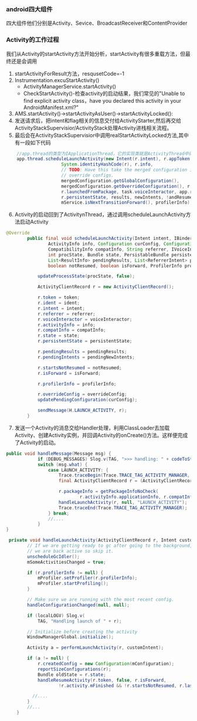 ### android四大组件

四大组件他们分别是Activity、Sevice、BroadcastReceiver和ContentProvider


### Activity的工作过程
我们从Activity的startActivity方法开始分析，startActivity有很多重载方法，但最终还是会调用
1) startActivityForResult方法，resqusetCode=-1
2) Instrumentation.excuStartActivity()
   *  ActivityManagerService.startActivity()
   *  CheckStartActivity()-检查activity的启动结果，我们常见的"Unable to find explicit activity class，have you declared this activity in your AndroidManifest.xml?"
3) AMS.startActivity()->startActivityAsUser()->startActivityLocked():
4) 发送请求后，把intent和flag相关的信息交付给ActivityStarter,然后再交给ActivityStackSupervisior/ActivityStack处理Activity进栈相关流程。
5) 最后会在ActivityStackSupervisior中调用realStartActivityLocked方法,其中有一段如下代码
````java
    //app.thread的类型为IApplicationThread，它的实现类就是ActivityThread中的内部类ApplicationThread
    app.thread.scheduleLaunchActivity(new Intent(r.intent), r.appToken,
                     System.identityHashCode(r), r.info,
                     // TODO: Have this take the merged configuration instead of separate global and
                     // override configs.
                     mergedConfiguration.getGlobalConfiguration(),
                     mergedConfiguration.getOverrideConfiguration(), r.compat,
                     r.launchedFromPackage, task.voiceInteractor, app.repProcState, r.icicle,
                     r.persistentState, results, newIntents, !andResume,
                     mService.isNextTransitionForward(), profilerInfo);
````
6) Activity的启动回到了ActivitynThread，通过调用scheduleLaunchActivity方法启动Activity
````java
@Override
        public final void scheduleLaunchActivity(Intent intent, IBinder token, int ident,
                ActivityInfo info, Configuration curConfig, Configuration overrideConfig,
                CompatibilityInfo compatInfo, String referrer, IVoiceInteractor voiceInteractor,
                int procState, Bundle state, PersistableBundle persistentState,
                List<ResultInfo> pendingResults, List<ReferrerIntent> pendingNewIntents,
                boolean notResumed, boolean isForward, ProfilerInfo profilerInfo) {

            updateProcessState(procState, false);

            ActivityClientRecord r = new ActivityClientRecord();

            r.token = token;
            r.ident = ident;
            r.intent = intent;
            r.referrer = referrer;
            r.voiceInteractor = voiceInteractor;
            r.activityInfo = info;
            r.compatInfo = compatInfo;
            r.state = state;
            r.persistentState = persistentState;

            r.pendingResults = pendingResults;
            r.pendingIntents = pendingNewIntents;

            r.startsNotResumed = notResumed;
            r.isForward = isForward;

            r.profilerInfo = profilerInfo;

            r.overrideConfig = overrideConfig;
            updatePendingConfiguration(curConfig);

            sendMessage(H.LAUNCH_ACTIVITY, r);
        }
````
7) 发送一个Activity的消息交给Handler处理，利用ClassLoader去加载Activity、创建Activity实例，并回调Activity的onCreate()方法。这样便完成了Activity的启动。

````java
public void handleMessage(Message msg) {
            if (DEBUG_MESSAGES) Slog.v(TAG, ">>> handling: " + codeToString(msg.what));
            switch (msg.what) {
                case LAUNCH_ACTIVITY: {
                    Trace.traceBegin(Trace.TRACE_TAG_ACTIVITY_MANAGER, "activityStart");
                    final ActivityClientRecord r = (ActivityClientRecord) msg.obj;

                    r.packageInfo = getPackageInfoNoCheck(
                            r.activityInfo.applicationInfo, r.compatInfo);
                    handleLaunchActivity(r, null, "LAUNCH_ACTIVITY");
                    Trace.traceEnd(Trace.TRACE_TAG_ACTIVITY_MANAGER);
                } break;
                //....
            }
}

 private void handleLaunchActivity(ActivityClientRecord r, Intent customIntent, String reason) {
        // If we are getting ready to gc after going to the background, well
        // we are back active so skip it.
        unscheduleGcIdler();
        mSomeActivitiesChanged = true;

        if (r.profilerInfo != null) {
            mProfiler.setProfiler(r.profilerInfo);
            mProfiler.startProfiling();
        }

        // Make sure we are running with the most recent config.
        handleConfigurationChanged(null, null);

        if (localLOGV) Slog.v(
            TAG, "Handling launch of " + r);

        // Initialize before creating the activity
        WindowManagerGlobal.initialize();

        Activity a = performLaunchActivity(r, customIntent);

        if (a != null) {
            r.createdConfig = new Configuration(mConfiguration);
            reportSizeConfigurations(r);
            Bundle oldState = r.state;
            handleResumeActivity(r.token, false, r.isForward,
                    !r.activity.mFinished && !r.startsNotResumed, r.lastProcessedSeq, reason);

          //....
        } 
        //...
    }
````
            